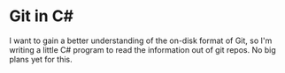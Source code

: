 # Git in C# #

I want to gain a better understanding of the on-disk format of Git, so I'm
writing a little C# program to read the information out of git repos.
No big plans yet for this.
